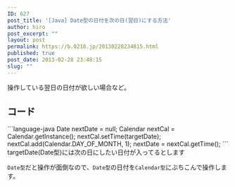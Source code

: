```yaml
---
ID: 627
post_title: '[Java] Date型の日付を次の日(翌日)にする方法'
author: hiro
post_excerpt: ""
layout: post
permalink: https://b.0218.jp/20130228234815.html
published: true
post_date: 2013-02-28 23:48:15
slug: ""
---
```

操作している翌日の日付が欲しい場合など。
<!--more-->
<h2>コード</h2>
```language-java
Date nextDate = null;
Calendar nextCal = Calendar.getInstance();
nextCal.setTime(targetDate);
nextCal.add(Calendar.DAY_OF_MONTH, 1);
nextDate = nextCal.getTime();
```
<span class="text-muted">targetDate(Date型)には次の日にしたい日付が入ってるとします</span>

<code>Date型</code>だと操作が面倒なので、<code>Date型</code>の日付を<code>Calendar型</code>にぶちこんで操作します。